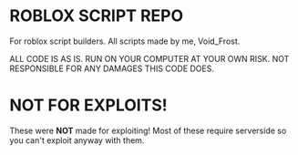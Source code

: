 # ROBLOX SCRIPT REPO
For roblox script builders.
All scripts made by me, Void_Frost.


ALL CODE IS AS IS. RUN ON YOUR COMPUTER AT YOUR OWN RISK. NOT RESPONSIBLE FOR ANY DAMAGES THIS CODE DOES.

# NOT FOR EXPLOITS!
These were **NOT** made for exploiting! Most of these require serverside so you can't exploit anyway with them.
